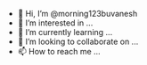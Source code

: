 - 👋 Hi, I’m @morning123buvanesh
- 👀 I’m interested in ...
- 🌱 I’m currently learning ...
- 💞️ I’m looking to collaborate on ...
- 📫 How to reach me ...

<!---
morning123buvanesh/morning123buvanesh is a ✨ special ✨ repository because its `README.md` (this file) appears on your GitHub profile.
You can click the Preview link to take a look at your changes.
--->
